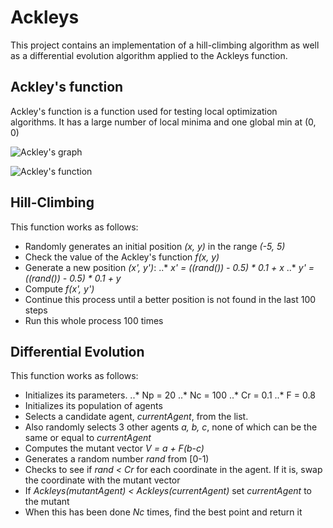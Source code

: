 # Ackleys
This project contains an implementation of a hill-climbing algorithm as well as a differential evolution algorithm
applied to the Ackleys function.

## Ackley's function
Ackley's function is a function used for testing local optimization algorithms. It has a large number of local minima
and one global min at (0, 0)

![Ackley's graph](https://upload.wikimedia.org/wikipedia/commons/thumb/9/98/Ackley%27s_function.pdf/page1-1024px-Ackley%27s_function.pdf.jpg)

![Ackley's function](https://wikimedia.org/api/rest_v1/media/math/render/svg/eb72e0fa91b7e600e10e650c3a49cc3eb444c2dd)

## Hill-Climbing
This function works as follows:
* Randomly generates an initial position *(x, y)* in the range *(-5, 5)*
* Check the value of the Ackley's function *f(x, y)* 
* Generate a new position *(x', y')*:
..* *x' = ((rand()) - 0.5) * 0.1 + x*
..* *y' = ((rand()) - 0.5) * 0.1 + y*
* Compute *f(x', y')*
* Continue this process until a better position is not found in the last 100 steps
* Run this whole process 100 times

## Differential Evolution
This function works as follows:
 * Initializes its parameters.
..* Np = 20
..* Nc = 100
..* Cr = 0.1
..* F = 0.8
 * Initializes its population of agents
 * Selects a candidate agent, *currentAgent*, from the list.
 * Also randomly selects 3 other agents *a, b, c*, none of which can be the same or equal to *currentAgent*
 * Computes the mutant vector *V = a + F(b-c)*
 * Generates a random number *rand* from [0-1)
 * Checks to see if *rand < Cr* for each coordinate in the agent. If it is, swap the coordinate with the mutant vector
 * If *Ackleys(mutantAgent) < Ackleys(currentAgent)* set *currentAgent* to the mutant
 * When this has been done *Nc* times, find the best point and return it